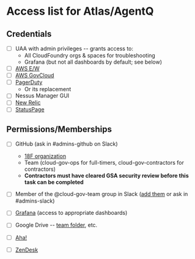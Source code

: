 # Access list for Atlas/AgentQ

## Credentials
- [ ] UAA with admin privileges -- grants access to:
   - All CloudFoundry orgs & spaces for troubleshooting
   - Grafana (but not all dashboards by default; see below)
- [ ] [AWS E/W](http://console.aws.amazon.com/)
- [ ] [AWS GovCloud](console.amazonaws-us-gov.com/console/home?)
- [ ] [PagerDuty](https://18fi.pagerduty.com/)
   - Or its replacement
- [ ] Nessus Manager GUI
- [ ] [New Relic](https://rpm.newrelic.com/accounts/907948/applications)
- [ ] [StatusPage](https://manage.statuspage.io/login)

## Permissions/Memberships
- [ ] GitHub (ask in #admins-github on Slack)
   - [18F organization](https://github.com/18F)
   - Team (cloud-gov-ops for full-timers, cloud-gov-contractors for contractors)
   - **Contractors must have cleared GSA security review before this task can be completed**
- [ ] Member of the @cloud-gov-team group in Slack ([add them](https://get.slack.help/hc/en-us/articles/212906697-User-Groups#edit-a-user-group) or ask in #admins-slack)
- [ ] [Grafana](https://metrics.fr.cloud.gov) (access to appropriate dashboards)
- [ ] Google Drive -- [team folder](https://drive.google.com/drive/folders/0B84F26FpUP0lR1B2VVNGSi1MMVk), etc.
- [ ] [Aha!](https://18f.aha.io/)
- [ ] [ZenDesk](https://cloud-gov.zendesk.com/agent/)

